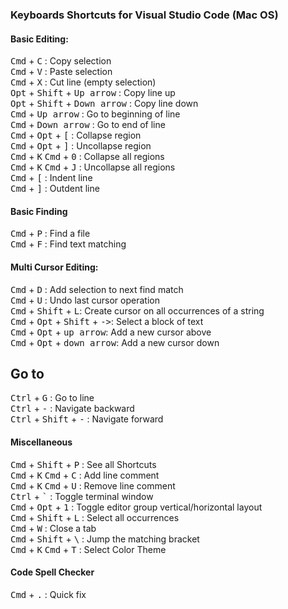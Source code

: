 ### Keyboards Shortcuts for Visual Studio Code (Mac OS)
#### Basic Editing:
<kbd>Cmd</kbd> + <kbd>C</kbd> : Copy selection  
<kbd>Cmd</kbd> + <kbd>V</kbd> : Paste selection  
<kbd>Cmd</kbd> + <kbd>X</kbd> : Cut line (empty selection)  
<kbd>Opt</kbd> + <kbd>Shift</kbd> + <kbd>Up arrow</kbd> : Copy line up  
<kbd>Opt</kbd> + <kbd>Shift</kbd> + <kbd>Down arrow</kbd> : Copy line down  
<kbd>Cmd</kbd> + <kbd>Up arrow</kbd> : Go to beginning of line  
<kbd>Cmd</kbd> + <kbd>Down arrow</kbd> : Go to end of line  
<kbd>Cmd</kbd> + <kbd>Opt</kbd> + <kbd>[</kbd> : Collapse region  
<kbd>Cmd</kbd> + <kbd>Opt</kbd> + <kbd>]</kbd> : Uncollapse region  
<kbd>Cmd</kbd> + <kbd>K</kbd> <kbd>Cmd</kbd> + <kbd>0</kbd> : Collapse all regions  
<kbd>Cmd</kbd> + <kbd>K</kbd> <kbd>Cmd</kbd> + <kbd>J</kbd> : Uncollapse all regions  
<kbd>Cmd</kbd> + <kbd>[</kbd> : Indent line  
<kbd>Cmd</kbd> + <kbd>]</kbd> : Outdent line  

#### Basic Finding
<kbd>Cmd</kbd> + <kbd>P</kbd> : Find a file  
<kbd>Cmd</kbd> + <kbd>F</kbd> : Find text matching  

#### Multi Cursor Editing:
<kbd>Cmd</kbd> + <kbd>D</kbd> : Add selection to next find match  
<kbd>Cmd</kbd> + <kbd>U</kbd> : Undo last cursor operation  
<kbd>Cmd</kbd> + <kbd>Shift</kbd> + <kbd>L</kbd>: Create cursor on all occurrences of a string  
<kbd>Cmd</kbd> + <kbd>Opt</kbd> + <kbd>Shift</kbd> + <kbd>-></kbd>: Select a block of text  
<kbd>Cmd</kbd> + <kbd>Opt</kbd> + <kbd>up arrow</kbd>: Add a new cursor above  
<kbd>Cmd</kbd> + <kbd>Opt</kbd> + <kbd>down arrow</kbd>: Add a new cursor down  

## Go to
<kbd>Ctrl</kbd> + <kbd>G</kbd> :  Go to line  
<kbd>Ctrl</kbd> + <kbd>-</kbd> :  Navigate backward  
<kbd>Ctrl</kbd> + <kbd>Shift</kbd> + <kbd>-</kbd> :  Navigate forward  


#### Miscellaneous
<kbd>Cmd</kbd> + <kbd>Shift</kbd> + <kbd> P</kbd> : See all Shortcuts  
<kbd>Cmd</kbd> + <kbd>K</kbd> <kbd>Cmd</kbd> + <kbd>C</kbd> : Add line comment  
<kbd>Cmd</kbd> + <kbd>K</kbd> <kbd>Cmd</kbd> + <kbd>U</kbd> : Remove line comment  
<kbd>Ctrl</kbd> + <kbd>`</kbd> : Toggle terminal window  
<kbd>Cmd</kbd> + <kbd>Opt</kbd> + <kbd>1</kbd> : Toggle editor group vertical/horizontal layout  
<kbd>Cmd</kbd> + <kbd>Shift</kbd> + <kbd>L</kbd> : Select all occurrences  
<kbd>Cmd</kbd> + <kbd>W</kbd> : Close a tab  
<kbd>Cmd</kbd> + <kbd>Shift</kbd> + <kbd>\\</kbd> : Jump the matching bracket      
<kbd>Cmd</kbd> + <kbd>K</kbd> <kbd>Cmd</kbd> + <kbd>T</kbd> : Select Color Theme

#### Code Spell Checker
<kbd>Cmd</kbd> + <kbd>.</kbd> : Quick fix
